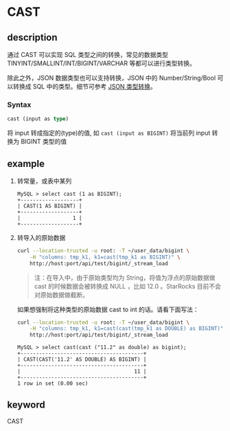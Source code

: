 # CAST

## description

通过 CAST 可以实现 SQL 类型之间的转换，常见的数据类型 TINYINT/SMALLINT/INT/BIGINT/VARCHAR 等都可以进行类型转换。

除此之外，JSON 数据类型也可以支持转换，JSON 中的 Number/String/Bool 可以转换成 SQL 中的类型。细节可参考 [JSON 类型转换](./json-functions/json_cast.md)。

### Syntax

```Haskell
cast (input as type)
```

将  input 转成指定的(type)的值, 如 `cast (input as BIGINT)` 将当前列 input 转换为 BIGINT 类型的值

## example

1. 转常量，或表中某列

    ```Plain Text
    MySQL > select cast (1 as BIGINT);
    +-------------------+
    | CAST(1 AS BIGINT) |
    +-------------------+
    |                 1 |
    +-------------------+
    ```

2. 转导入的原始数据

    ```bash
    curl --location-trusted -u root: -T ~/user_data/bigint \
        -H "columns: tmp_k1, k1=cast(tmp_k1 as BIGINT)" \
        http://host:port/api/test/bigint/_stream_load
    ```

    > 注：在导入中，由于原始类型均为 String，将值为浮点的原始数据做 cast 的时候数据会被转换成 NULL ，比如 12.0 。StarRocks 目前不会对原始数据做截断。

    如果想强制将这种类型的原始数据 cast to int 的话。请看下面写法：

    ```bash
    curl --location-trusted -u root: -T ~/user_data/bigint \
        -H "columns: tmp_k1, k1=cast(cast(tmp_k1 as DOUBLE) as BIGINT)" \
        http://host:port/api/test/bigint/_stream_load
    ```

    ```plain text
    MySQL > select cast(cast ("11.2" as double) as bigint);
    +----------------------------------------+
    | CAST(CAST('11.2' AS DOUBLE) AS BIGINT) |
    +----------------------------------------+
    |                                     11 |
    +----------------------------------------+
    1 row in set (0.00 sec)
    ```

## keyword

CAST
